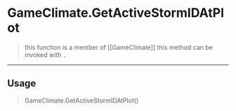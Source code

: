 # GameClimate.GetActiveStormIDAtPlot
> this function is a member of [[GameClimate]]
> this method can be invoked with `.`
-----
## Usage
> GameClimate.GetActiveStormIDAtPlot()
